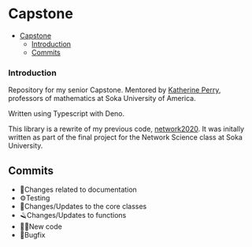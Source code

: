 # Capstone

- [Capstone](#capstone)
    - [Introduction](#introduction)
  - [Commits](#commits)

### Introduction

Repository for my senior Capstone. Mentored by [Katherine Perry](https://www.soka.edu/about/faculty-staff/katherine-perry), professors of mathematics at Soka University of America.

Written using Typescript with Deno.

This library is a rewrite of my previous code, [network2020](github.com/rodigu/network2020). It was initally written as part of the final project for the Network Science class at Soka University.

## Commits

- 📁Changes related to documentation
- ⚙️Testing
- 🚧Changes/Updates to the core classes
- 🪒Changes/Updates to functions
- 👩‍💻New code
- 🐛Bugfix
